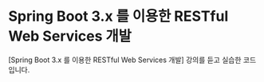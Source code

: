 # Spring Boot 3.x 를 이용한 RESTful Web Services 개발

[Spring Boot 3.x 를 이용한 RESTful Web Services 개발] 강의를 듣고 실습한 코드입니다.